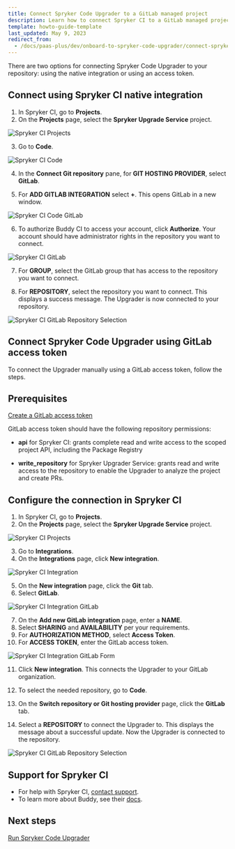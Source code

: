 ```yaml
---
title: Connect Spryker Code Upgrader to a GitLab managed project
description: Learn how to connect Spryker CI to a GitLab managed project
template: howto-guide-template
last_updated: May 9, 2023
redirect_from:
  - /docs/paas-plus/dev/onboard-to-spryker-code-upgrader/connect-spryker-ci-to-a-gitlab-managed-project.html
---
```


There are two options for connecting Spryker Code Upgrader to your repository: using the native integration or using an access token.

## Connect using Spryker CI native integration

1. In Spryker CI, go to **Projects**.
2. On the **Projects** page, select the **Spryker Upgrade Service** project.

![Spryker CI Projects](https://spryker.s3.eu-central-1.amazonaws.com/docs/paas%2B/dev/onboard-to-spryker-code-upgrader/connect-spryker-code-upgrader-to-a-gitlab-managed-project.md/spryker_ci_projects.png)

3. Go to **Code**.

![Spryker CI Code](https://spryker.s3.eu-central-1.amazonaws.com/docs/paas%2B/dev/onboard-to-spryker-code-upgrader/connect-spryker-code-upgrader-to-a-gitlab-managed-project.md/spryker_ci_code_page.png)

4. In the **Connect Git repository** pane, for **GIT HOSTING PROVIDER**, select **GitLab**.

5. For **ADD GITLAB INTEGRATION** select **+**.
    This opens GitLab in a new window.

![Spryker CI Code GitLab](https://spryker.s3.eu-central-1.amazonaws.com/docs/paas%2B/dev/onboard-to-spryker-code-upgrader/connect-spryker-code-upgrader-to-a-gitlab-managed-project.md/gitlab_code_add.png)

6. To authorize Buddy CI to access your account, click **Authorize**.
    Your account should have administrator rights in the repository you want to connect.

![Spryker CI GitLab](https://spryker.s3.eu-central-1.amazonaws.com/docs/paas%2B/dev/onboard-to-spryker-code-upgrader/connect-spryker-code-upgrader-to-a-gitlab-managed-project.md/spryker_ci_gitlab.png)

7. For **GROUP**, select the GitLab group that has access to the repository you want to connect.

8. For **REPOSITORY**, select the repository you want to connect.
    This displays a success message. The Upgrader is now connected to your repository.

![Spryker CI GitLab Repository Selection](https://spryker.s3.eu-central-1.amazonaws.com/docs/paas%2B/dev/onboard-to-spryker-code-upgrader/connect-spryker-code-upgrader-to-a-gitlab-managed-project.md/gitlab_code_select_repository.png)

## Connect Spryker Code Upgrader using GitLab access token

To connect the Upgrader manually using a GitLab access token, follow the steps.

## Prerequisites

[Create a GitLab access token](https://docs.gitlab.com/ee/user/profile/personal_access_tokens.html#create-a-personal-access-token)

GitLab access token should have the following repository permissions:

* **api** for Spryker CI: grants complete read and write access to the scoped project API, including the Package Registry

* **write_repository** for Spryker Upgrader Service: grants read and write access to the repository to enable the Upgrader to analyze the project and create PRs.


## Configure the connection in Spryker CI

1. In Spryker CI, go to **Projects**.
2. On the **Projects** page, select the **Spryker Upgrade Service** project.

![Spryker CI Projects](https://spryker.s3.eu-central-1.amazonaws.com/docs/paas%2B/dev/onboard-to-spryker-code-upgrader/connect-spryker-code-upgrader-to-a-gitlab-managed-project.md/spryker_ci_projects.png)

3. Go to **Integrations**.
4. On the **Integrations** page, click **New integration**.


![Spryker CI Integration](https://spryker.s3.eu-central-1.amazonaws.com/docs/paas%2B/dev/onboard-to-spryker-code-upgrader/connect-spryker-code-upgrader-to-a-gitlab-managed-project.md/spryker_ci_integration.png)

5. On the **New integration** page, click the **Git** tab.
6. Select **GitLab**.

![Spryker CI Integration GitLab](https://spryker.s3.eu-central-1.amazonaws.com/docs/paas%2B/dev/onboard-to-spryker-code-upgrader/connect-spryker-code-upgrader-to-a-gitlab-managed-project.md/spryker_ci_integration_gitlab.png)

7. On the **Add new GitLab integration** page, enter a **NAME**.
8. Select **SHARING** and **AVAILABILITY** per your requirements.
9. For **AUTHORIZATION METHOD**, select **Access Token**.
10. For **ACCESS TOKEN**, enter the GitLab access token.

![Spryker CI Integration GitLab Form](https://spryker.s3.eu-central-1.amazonaws.com/docs/paas%2B/dev/onboard-to-spryker-code-upgrader/connect-spryker-code-upgrader-to-a-gitlab-managed-project.md/spryker_ci_integration_gitlab_form.png)

11. Click **New integration**.
    This connects the Upgrader to your GitLab organization.


12. To select the needed repository, go to **Code**.
13. On the **Switch repository or Git hosting provider** page, click the **GitLab** tab.
14. Select a **REPOSITORY** to connect the Upgrader to.
    This displays the message about a successful update. Now the Upgrader is connected to the repository.

![Spryker CI GitLab Repository Selection](https://spryker.s3.eu-central-1.amazonaws.com/docs/paas%2B/dev/onboard-to-spryker-code-upgrader/connect-spryker-code-upgrader-to-a-gitlab-managed-project.md/gitlab_code_select_repository.png)

## Support for Spryker CI

* For help with Spryker CI, [contact support](https://spryker.force.com/support/s/).
* To learn more about Buddy, see their [docs](https://buddy.works/docs).

## Next steps

[Run Spryker Code Upgrader](/docs/scu/dev/run-spryker-code-upgrader.html)
